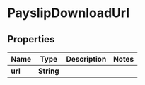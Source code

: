 

# PayslipDownloadUrl


## Properties

| Name | Type | Description | Notes |
|------------ | ------------- | ------------- | -------------|
|**url** | **String** |  |  |



